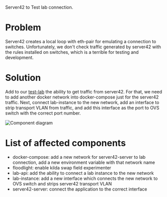 Server42 to Test lab connection.

# Problem
Server42 creates a local loop with eth-pair for emulating a connection to switches. Unfortunately, we don't check traffic generated by server42 with the rules installed on switches, which is a terrible for testing and development.

# Solution
Add to our [test-lab](https://github.com/telstra/open-kilda/blob/develop/docs/design/test-lab/test-lab.md) the ability to get traffic from server42. For that, we need to add another docker network into docker-compose just for the server42 traffic. Next, connect lab-instance to the new network, add an interface to strip transport VLAN from traffic, and add this interface as the port to OVS switch with the correct port number. 

![Component diagram](server42-to-lab.drawio.png)

# List of affected components

- docker-compose: add a new network for server42-server to lab connection, add a new environment variable with that network name
- floodlight: enable kilda swap field experimenter
- lab-api: add the ability to connect a lab instance to the new network
- lab-instance: add a new interface which connects the new network to OVS switch and strips server42 transport VLAN
- server42-server: connect the application to the correct interface  
